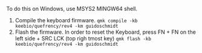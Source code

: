 To do this on Windows, use MSYS2 MINGW64 shell.

1. Compile the keyboard firmware.
`qmk compile -kb keebio/quefrency/rev4 -km guidoschmidt`
2. Flash the firmware. In order to reset the Keyboard, press FN + FN on the left
side + SRC LCK (top righ tmost key)
`qmk flash -kb keebio/quefrency/rev4 -km guidoschmidt`



